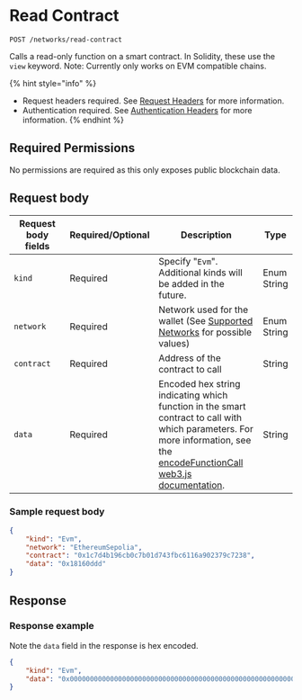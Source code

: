 # Read Contract

`POST /networks/read-contract`

Calls a read-only function on a smart contract. In Solidity, these use the `view` keyword.  Note: Currently only works on EVM compatible chains.&#x20;

{% hint style="info" %}
* Request headers required. See [Request Headers](../../getting-started/request-headers.md) for more information.
* Authentication required. See [Authentication Headers](../../getting-started/request-headers.md#authentication-headers) for more information.
{% endhint %}

## Required Permissions

No permissions are required as this only exposes public blockchain data.&#x20;

## Request body <a href="#request-body" id="request-body"></a>

<table><thead><tr><th width="173">Request body fields</th><th width="111">Required/Optional</th><th width="268">Description</th><th>Type</th></tr></thead><tbody><tr><td><code>kind</code></td><td>Required</td><td>Specify "<code>Evm</code>".  Additional kinds will be added in the future. </td><td>Enum String</td></tr><tr><td><code>network</code></td><td>Required</td><td>Network used for the wallet (See <a href="../wallets/#supported-networks">Supported Networks</a> for possible values)</td><td>Enum String</td></tr><tr><td><code>contract</code></td><td>Required</td><td>Address of the contract to call</td><td>String</td></tr><tr><td><code>data</code></td><td>Required</td><td>Encoded hex string indicating which function in the smart contract to call with which parameters. For more information, see the <a href="https://web3js.readthedocs.io/en/v1.2.11/web3-eth-abi.html#encodefunctioncall">encodeFunctionCall web3.js documentation</a>.</td><td>String</td></tr></tbody></table>

### Sample request body <a href="#sample-request" id="sample-request"></a>

```json
{
    "kind": "Evm",
    "network": "EthereumSepolia",
    "contract": "0x1c7d4b196cb0c7b01d743fbc6116a902379c7238",
    "data": "0x18160ddd"
}
```

## Response <a href="#response" id="response"></a>

### Response example <a href="#response-example" id="response-example"></a>

Note the `data` field in the response is hex encoded.

```json
{
    "kind": "Evm",
    "data": "0x000000000000000000000000000000000000000000000000000000000000000f"
}
```
